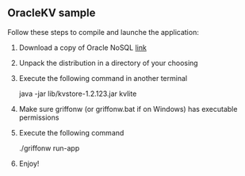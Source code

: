 OracleKV sample
---------------

Follow these steps to compile and launche the application:

1. Download a copy of Oracle NoSQL [link][1]
2. Unpack the distribution in a directory of your choosing
3. Execute the following command in another terminal

    java -jar lib/kvstore-1.2.123.jar kvlite

4. Make sure griffonw (or griffonw.bat if on Windows) has executable permissions
5. Execute the following command

    ./griffonw run-app

6. Enjoy!

[1]: http://www.oracle.com/technetwork/database/nosqldb/overview/index.html

